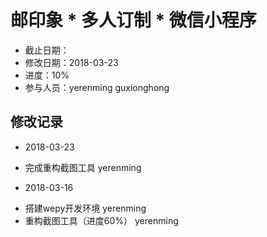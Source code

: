 # 邮印象 * 多人订制 * 微信小程序
- 截止日期：
- 修改日期：2018-03-23
- 进度：10%
- 参与人员：yerenming guxionghong

## 修改记录
- 2018-03-23
* 完成重构截图工具 yerenming

- 2018-03-16
* 搭建wepy开发环境 yerenming
* 重构截图工具（进度60%） yerenming